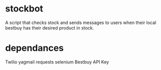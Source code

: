 # stockbot
A script that checks stock and sends messages to users when their local bestbuy has their desired product in stock.
# dependances
Twilio
yagmail
requests
selenium
Bestbuy API Key
